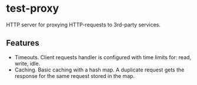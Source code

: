 # test-proxy
HTTP server for proxying HTTP-requests to 3rd-party services.

## Features

- Timeouts. Client requests handler is configured with time limits for: read, write, idle.
- Caching. Basic caching with a hash map. A duplicate request gets the response for the same request stored in the map.